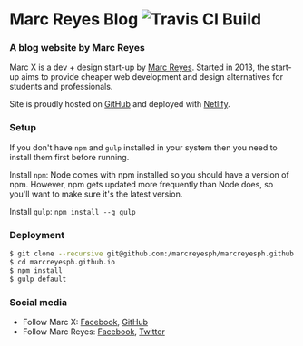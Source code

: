 # Marc Reyes Blog ![Travis CI Build](https://travis-ci.org/marcreyesph/marcreyesph.github.io.svg?branch=master "Travis CI Build")

### A blog website by Marc Reyes

Marc X is a dev + design start-up by [Marc Reyes](https://www.facebook.com/marcreyesph). Started in 2013, the start-up aims to provide cheaper web development and design alternatives for students and professionals.

Site is proudly hosted on [GitHub](https://github.com/marcreyesph/marcreyesph.github.io/) and deployed with [Netlify](https://www.netlify.com/).

### Setup

If you don't have `npm` and `gulp` installed in your system then you need to install them first before running. 

Install `npm`: Node comes with npm installed so you should have a version of npm. However, npm gets updated more frequently than Node does, so you'll want to make sure it's the latest version. 

Install `gulp`:  ```npm install --g gulp```

### Deployment
```bash
$ git clone --recursive git@github.com:/marcreyesph/marcreyesph.github.io
$ cd marcreyesph.github.io
$ npm install
$ gulp default
```

### Social media

* Follow Marc X: [Facebook](https://facebook.com/marcreyesph), [GitHub](https://github.com/marcreyesph)
* Follow Marc Reyes: [Facebook](https://facebook.com/marcxph), [Twitter](https://twitter.com/marcreyesph)

